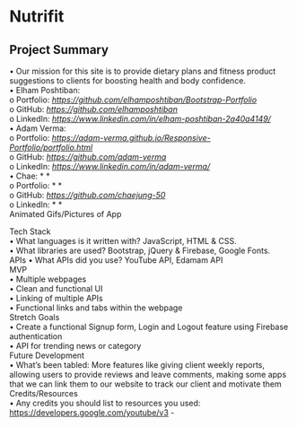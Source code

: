 # Nutrifit

## Project Summary

•	Our mission for this site is to provide dietary plans and fitness product suggestions to clients for boosting health and body confidence.  
•	Elham Poshtiban:  
o	Portfolio: *https://github.com/elhamposhtiban/Bootstrap-Portfolio*  
o	GitHub: *https://github.com/elhamposhtiban*  
o	LinkedIn: *https://www.linkedin.com/in/elham-poshtiban-2a40a4149/*  
•	Adam Verma:   
o	Portfolio: *https://adam-verma.github.io/Responsive-Portfolio/portfolio.html*   
o	GitHub: *https://github.com/adam-verma*  
o	LinkedIn: *https://www.linkedin.com/in/adam-verma/*    
•	Chae: * *  
o	Portfolio: * *    
o	GitHub: *https://github.com/chaejung-50*  
o	LinkedIn: * *    
Animated Gifs/Pictures of App  
 
Tech Stack  
•	What languages is it written with? JavaScript, HTML & CSS.  
•	What libraries are used? Bootstrap, jQuery & Firebase, Google Fonts.  
APIs
•	What APIs did you use? YouTube API, Edamam API  
MVP  
•	Multiple webpages   
•	Clean and functional UI   
•	Linking of multiple APIs   
•	Functional links and tabs within the webpage   
Stretch Goals   
•	Create a functional Signup form, Login and Logout feature using Firebase authentication   
•	API for trending news or category   
Future Development   
•	What’s been tabled: More features like giving client weekly reports, allowing users to provide reviews and leave comments, making some apps that we can link them to our website to track our client and motivate them    
Credits/Resources   
•	Any credits you should list to resources you used: https://developers.google.com/youtube/v3 -    

